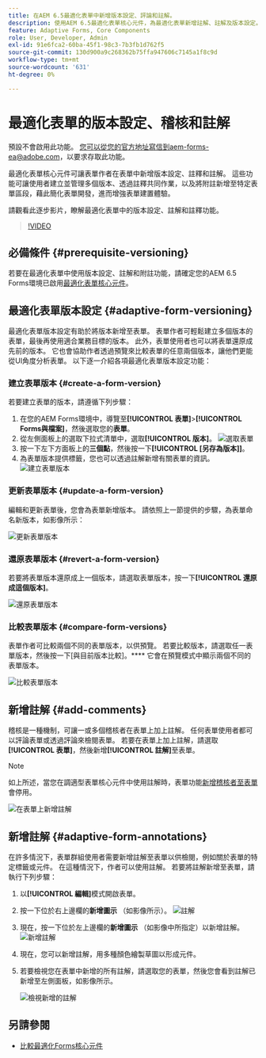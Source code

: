 ```yaml
---
title: 在AEM 6.5最適化表單中新增版本設定、評論和註解。
description: 使用AEM 6.5最適化表單核心元件，為最適化表單新增註解、註解及版本設定。
feature: Adaptive Forms, Core Components
role: User, Developer, Admin
exl-id: 91e6fca2-60ba-45f1-98c3-7b3fb1d762f5
source-git-commit: 130d900a9c268362b75ffa947606c7145a1f8c9d
workflow-type: tm+mt
source-wordcount: '631'
ht-degree: 0%

---
```


# 最適化表單的版本設定、稽核和註解

<!--
<span class="preview"> This feature is under the early adopter program. If you're interested in joining our early access program for this feature, send an email from your official address to aem-forms-ea@adobe.com to request access </span>
-->

<span class="preview">預設不會啟用此功能。 您可以從您的官方地址寫信到aem-forms-ea@adobe.com，以要求存取此功能。</span>

最適化表單核心元件可讓表單作者在表單中新增版本設定、註釋和註解。 這些功能可讓使用者建立並管理多個版本、透過註釋共同作業，以及將附註新增至特定表單區段，藉此簡化表單開發，進而增強表單建置體驗。

請觀看此逐步影片，瞭解最適化表單中的版本設定、註解和註釋功能。

>[!VIDEO](https://video.tv.adobe.com/v/3463265)

## 必備條件 {#prerequisite-versioning}

若要在最適化表單中使用版本設定、註解和附註功能，請確定您的AEM 6.5 Forms環境已啟用[最適化表單核心元件](https://experienceleague.adobe.com/en/docs/experience-manager-65/content/forms/adaptive-forms-core-components/enable-adaptive-forms-core-components)。

## 最適化表單版本設定 {#adaptive-form-versioning}

最適化表單版本設定有助於將版本新增至表單。 表單作者可輕鬆建立多個版本的表單，最後再使用適合業務目標的版本。 此外，表單使用者也可以將表單還原成先前的版本。 它也會協助作者透過預覽來比較表單的任意兩個版本，讓他們更能從UI角度分析表單。 以下逐一介紹各項最適化表單版本設定功能：

### 建立表單版本 {#create-a-form-version}

若要建立表單的版本，請遵循下列步驟：

1. 在您的AEM Forms環境中，導覽至&#x200B;**[!UICONTROL 表單]**>**[!UICONTROL Forms與檔案]**，然後選取您的&#x200B;**表單**。
1. 從左側面板上的選取下拉式清單中，選取&#x200B;**[!UICONTROL 版本]**。
   ![選取表單](assets/select-a-form.png)
1. 按一下左下方面板上的&#x200B;**三個點**，然後按一下&#x200B;**[!UICONTROL [另存為版本]]**。
1. 為表單版本提供標籤，您也可以透過註解新增有關表單的資訊。
   ![建立表單版本](assets/create-a-form-version.png)

### 更新表單版本 {#update-a-form-version}

編輯和更新表單後，您會為表單新增版本。 請依照上一節提供的步驟，為表單命名新版本，如影像所示：

![更新表單版本](assets/update-a-form-version.png)

### 還原表單版本 {#revert-a-form-version}

若要將表單版本還原成上一個版本，請選取表單版本，按一下&#x200B;**[!UICONTROL 還原成這個版本]**。

![還原表單版本](assets/revert-form-version.png)

### 比較表單版本 {#compare-form-versions}

表單作者可比較兩個不同的表單版本，以供預覽。 若要比較版本，請選取任一表單版本，然後按一下[與目前版本比較]。**** 它會在預覽模式中顯示兩個不同的表單版本。

![比較表單版本](assets/compare-form-versions.png)

## 新增註解 {#add-comments}

稽核是一種機制，可讓一或多個稽核者在表單上加上註解。 任何表單使用者都可以評論表單或透過評論來檢閱表單。 若要在表單上加上註解，請選取&#x200B;**[!UICONTROL 表單]**，然後新增&#x200B;**[!UICONTROL 註解]**&#x200B;至表單。

>[!NOTE]
> 如上所述，當您在調適型表單核心元件中使用註解時，表單功能[新增稽核者至表單](/help/forms/using/create-reviews-forms.md)會停用。


![在表單上新增註解](assets/form-comments.png)

## 新增註解 {#adaptive-form-annotations}

在許多情況下，表單群組使用者需要新增註解至表單以供檢閱，例如關於表單的特定標籤或元件。 在這種情況下，作者可以使用註解。
若要將註解新增至表單，請執行下列步驟：

1. 以&#x200B;**[!UICONTROL 編輯]**&#x200B;模式開啟表單。

1. 按一下位於右上邊欄的&#x200B;**新增圖示** （如影像所示）。
   ![註解](assets/annotation.png)

1. 現在，按一下位於左上邊欄的&#x200B;**新增圖示** （如影像中所指定）以新增註解。
   ![新增註解](assets/add-annotation.png)

1. 現在，您可以新增註解，用多種顏色繪製草圖以形成元件。

1. 若要檢視您在表單中新增的所有註解，請選取您的表單，然後您會看到註解已新增至左側面板，如影像所示。

   ![檢視新增的註解](assets/see-annotations.png)

## 另請參閱

* [比較最適化Forms核心元件](/help/forms/using/compare-forms-core-components.md)
